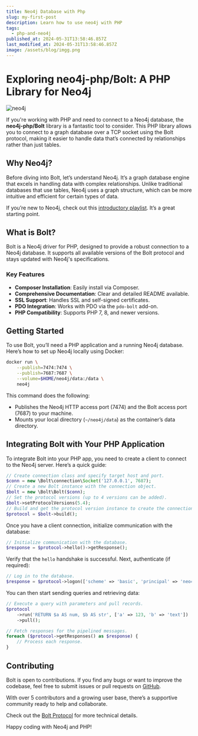 ```yaml
---
title: Neo4j Database with Php
slug: my-first-post
description: Learn how to use neo4j with PHP
tags:
  - php-and-neo4j
published_at: 2024-05-31T13:58:46.857Z
last_modified_at: 2024-05-31T13:58:46.857Z
image: /assets/blog/imgg.png
---
```


# Exploring neo4j-php/Bolt: A PHP Library for Neo4j

![neo4j](/assets/blog/imgg.png)

If you're working with PHP and need to connect to a Neo4j database, the **neo4j-php/Bolt** library is a fantastic tool to consider. This PHP library allows you to connect to a graph database over a TCP socket using the Bolt protocol, making it easier to handle data that’s connected by relationships rather than just tables.

## Why Neo4j?

Before diving into Bolt, let’s understand Neo4j. It’s a graph database engine that excels in handling data with complex relationships. Unlike traditional databases that use tables, Neo4j uses a graph structure, which can be more intuitive and efficient for certain types of data.

If you’re new to Neo4j, check out this [introductory playlist](https://youtube.com/playlist?list=PL9Hl4pk2FsvWdxnoWQiwH8H7J7MBJ69). It’s a great starting point.


## What is Bolt?

Bolt is a Neo4j driver for PHP, designed to provide a robust connection to a Neo4j database. It supports all available versions of the Bolt protocol and stays updated with Neo4j's specifications.

### Key Features

- **Composer Installation**: Easily install via Composer.
- **Comprehensive Documentation**: Clear and detailed README available.
- **SSL Support**: Handles SSL and self-signed certificates.
- **PDO Integration**: Works with PDO via the `pdo-bolt` add-on.
- **PHP Compatibility**: Supports PHP 7, 8, and newer versions.


## Getting Started

To use Bolt, you’ll need a PHP application and a running Neo4j database. Here’s how to set up Neo4j locally using Docker:

```sh
docker run \
    --publish=7474:7474 \
    --publish=7687:7687 \
    --volume=$HOME/neo4j/data:/data \
    neo4j
```

This command does the following:

- Publishes the Neo4j HTTP access port (7474) and the Bolt access port (7687) to your machine.
- Mounts your local directory (`~/neo4j/data`) as the container’s data directory.

## Integrating Bolt with Your PHP Application

To integrate Bolt into your PHP app, you need to create a client to connect to the Neo4j server. Here’s a quick guide:

```php
// Create connection class and specify target host and port.
$conn = new \Bolt\connection\Socket('127.0.0.1', 7687);
// Create a new Bolt instance with the connection object.
$bolt = new \Bolt\Bolt($conn);
// Set the protocol versions (up to 4 versions can be added).
$bolt->setProtocolVersions(5.4);
// Build and get the protocol version instance to create the connection and execute the handshake.
$protocol = $bolt->build();
```

Once you have a client connection, initialize communication with the database:

```php
// Initialize communication with the database.
$response = $protocol->hello()->getResponse();
```

Verify that the `hello` handshake is successful. Next, authenticate (if required):

```php
// Log in to the database.
$response = $protocol->logon(['scheme' => 'basic', 'principal' => 'neo4j', 'credentials' => 'neo4j'])->getResponse();
```

You can then start sending queries and retrieving data:

```php
// Execute a query with parameters and pull records.
$protocol
    ->run('RETURN $a AS num, $b AS str', ['a' => 123, 'b' => 'text'])
    ->pull();

// Fetch responses for the pipelined messages.
foreach ($protocol->getResponses() as $response) {
    // Process each response.
}
```

## Contributing

Bolt is open to contributions. If you find any bugs or want to improve the codebase, feel free to submit issues or pull requests on [GitHub](https://github.com/neo4j-php/Bolt/issues).

With over 5 contributors and a growing user base, there’s a supportive community ready to help and collaborate.

Check out the [Bolt Protocol](https://neo4j.com/docs/bolt/current/) for more technical details.

Happy coding with Neo4j and PHP!